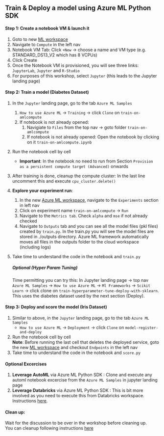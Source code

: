 ## Train & Deploy a model using Azure ML Python SDK

#### Step 1: Create a notebook VM & launch it
1. Goto to new [ML workspace](ml.azure.com)
2. Navigate to `Compute` in the left nav
3. Notebook VM Tab: Click `+New` -> choose a name and VM type (e.g. STANDARD_DS13_V2 which has 8 VCPUs)
4. Click Create
5. Once the Notebook VM is provisioned, you will see three links: `JupyterLab`, `Jupyter` and `R-Studio`
6. For purposes of this workshop, select `Jupyter` (this leads to the Jupyter landing page) 

#### Step 2: Train a model (Diabetes Dataset)
1. In the `Jupyter` landing page, go to the tab `Azure ML Samples`
    1. `How to use Azure ML`  -> `Training` -> click `Clone` on `train-on-amlcompute`
    2. If notebook is not already opened:
        1. Navigiate to `Files` from the top nav -> goto folder `train-on-amlcompute`
        2. If notebook is not already opened: Open the notebook by clicking on it `train-on-amlcompute.ipynb`
2. Run the notebook cell by cell
    * __Important__: In the notebook no need to run from Section `Provision as a persistent compute target (Advanced)` onwards
3. After training is done, cleanup the compute cluster: In the last line uncomment this and execute `cpu_cluster.delete()`
4. __Explore your experiment run__: 
    1. In the new [Azure ML workspace](https://ml.azure.com/), navigate to the `Experiments` section in left nav
    2. Click on experiment name `train-on-amlcompute` -> `Run `
    3. Navigate to the `Metrics tab`. Check `alpha` and `mse` if not already checked
    4. Navigate to `Outputs` tab and you can see all the model files (pkl files) created by `train.py`.
    In the train.py you will see the model files are stored in ./outputs directory. Azure ML framework automatically moves all files in the outputs folder to the cloud workspace (including logs)
5. Take time to understand the code in the notebook and `train.py`

    ##### Optional (Hyper Param Tuning)
    Time permitting you can try this: In Jupyter landing page -> top nav `Azure ML Samples` -> `How to use Azure ML` -> `Ml Frameworks` -> `Scikit Learn` -> click clone on `train-hyperparameter-tune-deploy-with-sklearn`.
    This uses the diabetes dataset used by the next section (Deploy). 


#### Step 3: Deploy and score the model (Iris Dataset)
1. Similar to above, in the `Jupyter` landing page, go to the tab `Azure ML Samples`
    * `How to use Azure ML`  -> `Deployment` -> click `Clone` on `model-register-and-deploy`
2. Run the notebook cell by cell
<br>__Note__: Before running the last cell that deletes the deployed service, goto the new [ML workspace](ml.azure.com) and checkout `Endpoints` in the left nav
3. Take time to understand the code in the notebook and `score.py`

#### Optional Excercises
1. __Leverage AutoML__ via Azure ML Python SDK : Clone and execute any automl notebook excercise from the `Azure ML Samples` in jupyter landing page
2. __Leverage Databricks__ via Azure ML Python SDK : This is bit more involved as you need to execute this from Databricks workspace. Instructions [here](https://github.com/Azure/MachineLearningNotebooks/tree/master/how-to-use-azureml/azure-databricks).
    
#### Clean up: 
Wait for the discussion to be over in the workshop before cleaning up.
<br>You can cleanup following instructions [here](https://docs.microsoft.com/en-us/azure/machine-learning/service/tutorial-first-experiment-automated-ml#clean-up-resources)